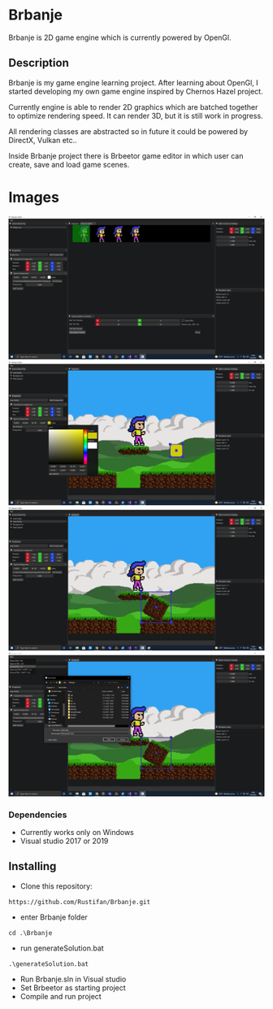 # Brbanje

Brbanje is 2D game engine which is currently powered by OpenGl.


## Description

Brbanje is my game engine learning project. After learning about OpenGl, I started developing my own game engine inspired by Chernos Hazel project.

Currently engine is able to render 2D graphics which are batched together to optimize rendering speed.
It can render 3D, but it is still work in progress.

All rendering classes are abstracted so in future it could be powered by DirectX, Vulkan etc..

Inside Brbanje project there is Brbeetor game editor in which user can create, save and load game scenes.

# Images

![alt text](./SampleImages/img1.png)
![alt text](./SampleImages/img2.png)
![alt text](./SampleImages/img3.png)
![alt text](./SampleImages/img4.png)


### Dependencies

* Currently works only on Windows
* Visual studio 2017 or 2019


## Installing

* Clone this repository:
```
https://github.com/Rustifan/Brbanje.git
```
* enter Brbanje folder
```
cd .\Brbanje
```
* run generateSolution.bat
```
.\generateSolution.bat
```
* Run Brbanje.sln in Visual studio
* Set Brbeetor as starting project
* Compile and run project

